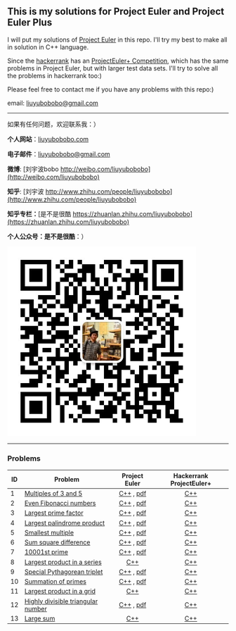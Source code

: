 ## This is my solutions for Project Euler and Project Euler Plus

I will put my solutions of [Project Euler](https://projecteuler.net) in this repo. I'll try my best to make all in solution in C++ language.

Since the [hackerrank](https://www.hackerrank.com) has an [ProjectEuler+ Competition](https://www.hackerrank.com/contests/projecteuler/challenges), which has the same problems in Project Euler, but with larger test data sets. I'll try to solve all the problems in hackerrank too:)

Please feel free to contact me if you have any problems with this repo:)

email: [liuyubobobo@gmail.com](mailto:liuyubobobo@gmail.com)

---

如果有任何问题，欢迎联系我：）

**个人网站**：[liuyubobobo.com](http://liuyubobobo.com)

**电子邮件**：[liuyubobobo@gmail.com](mailto:liuyubobobo@gmail.com)

**微博**: [刘宇波bobo http://weibo.com/liuyubobobo](http://weibo.com/liuyubobobo)

**知乎**: [刘宇波 http://www.zhihu.com/people/liuyubobobo](http://www.zhihu.com/people/liuyubobobo)

**知乎专栏：**[是不是很酷 https://zhuanlan.zhihu.com/liuyubobobo](https://zhuanlan.zhihu.com/liuyubobobo)

**个人公众号：是不是很酷**：）

![QRCode](qrcode.jpg)

---

### Problems

| ID | Problem | Project Euler | Hackerrank ProjectEuler+ |
| --- | --- | :---: | :---: |
| 1 | [Multiples of 3 and 5](https://projecteuler.net/problem=1) | [C++](ProjectEuler/0001/) , [pdf](ProjectEuler/0001/001_overview.pdf) | [C++](ProjectEuler+/0001/) |
| 2 | [Even Fibonacci numbers](https://projecteuler.net/problem=2) | [C++](ProjectEuler/0002/) , [pdf](ProjectEuler/0002/002_overview.pdf) | [C++](ProjectEuler+/0002/) |
| 3 | [Largest prime factor](https://projecteuler.net/problem=3) | [C++](ProjectEuler/0003/) , [pdf](ProjectEuler/0003/003_overview.pdf) | [C++](ProjectEuler+/0003/) |
| 4 | [Largest palindrome product](https://projecteuler.net/problem=4) | [C++](ProjectEuler/0004/) , [pdf](ProjectEuler/0004/004_overview.pdf) | [C++](ProjectEuler+/0004/) |
| 5 | [Smallest multiple](https://projecteuler.net/problem=5) | [C++](ProjectEuler/0005/) , [pdf](ProjectEuler/0005/005_overview.pdf) | [C++](ProjectEuler+/0005/) |
| 6 | [Sum square difference](https://projecteuler.net/problem=6) | [C++](ProjectEuler/0006/) , [pdf](ProjectEuler/0006/006_overview.pdf) | [C++](ProjectEuler+/0006/) |
| 7 | [10001st prime](https://projecteuler.net/problem=7) | [C++](ProjectEuler/0007/) , [pdf](ProjectEuler/0007/007_overview.pdf) | [C++](ProjectEuler+/0007/) |
| 8 | [Largest product in a series](https://projecteuler.net/problem=8) | [C++](ProjectEuler/0008/) | [C++](ProjectEuler+/0008/) |
| 9 | [Special Pythagorean triplet](https://projecteuler.net/problem=9) | [C++](ProjectEuler/0009/) , [pdf](ProjectEuler/0009/009_overview.pdf) | [C++](ProjectEuler+/0009/) |
| 10 | [Summation of primes](https://projecteuler.net/problem=10) | [C++](ProjectEuler/0010/) , [pdf](ProjectEuler/0010/010_overview.pdf) | [C++](ProjectEuler+/0010/) | 
| 11 | [Largest product in a grid](https://projecteuler.net/problem=11) | [C++](ProjectEuler/0011/) | [C++](ProjectEuler+/0011/) |
| 12 | [Highly divisible triangular number](https://projecteuler.net/problem=12) | [C++](ProjectEuler/0012/) , [pdf](ProjectEuler/0012/012_overview.pdf) | [C++](ProjectEuler+/0012/) |
| 13 | [Large sum](https://projecteuler.net/problem=13) | [C++](ProjectEuler/0013/) | [C++](ProjectEuler+/0013/) |

